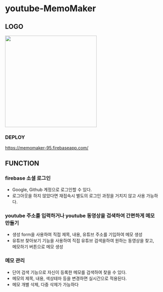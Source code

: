 # youtube-MemoMaker

## LOGO

<img src="https://user-images.githubusercontent.com/66255124/128855863-b768acb1-2239-4963-a4ba-0780504fc728.png" width="300" height="300">

### DEPLOY

https://memomaker-95.firebaseapp.com/

## FUNCTION

### firebase 소셜 로그인

- Google, Github 계정으로 로그인할 수 있다.
- 로그아웃을 하지 않았다면 재접속시 별도의 로그인 과정을 거치지 않고 사용 가능하다.

### youtube 주소를 입력하거나 youtube 동영상을 검색하여 간편하게 메모 만들기

- 생성 form을 사용하여 직접 제목, 내용, 유튜브 주소를 기입하여 메모 생성
- 유튜브 찾아보기 기능을 사용하여 직접 유튜브 검색을하여 원하는 동영상을 찾고, 메모하기 버튼으로 메모 생성

### 메모 관리

- 단어 검색 기능으로 자신이 등록한 메모를 검색하여 찾을 수 있다.
- 메모의 제목, 내용, 색상테마 등을 변경하면 실시간으로 적용된다.
- 메모 개별 삭제, 다중 삭제가 가능하다
